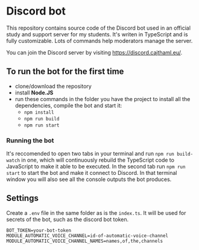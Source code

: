 # Discord bot

This repository contains source code of the Discord bot used in an official study and support server for my students. It's writen in TypeScript and is fully customizable. Lots of commands help moderators manage the server.

You can join the Discord server by visiting https://discord.cajthaml.eu/.

## To run the bot for the first time
- clone/download the repository
- install **Node.JS**
- run these commands in the folder you have the project to install all the dependencies, compile the bot and start it:
    - `npm install`
    - `npm run build`
    - `npm run start`

### Running the bot 
It's reccomended to open two tabs in your terminal and run `npm run build-watch` in one, which will continuously rebuild the TypeScript code to JavaScript to make it able to be executed.
In the second tab run `npm run start` to start the bot and make it connect to Discord. In that terminal window you will also see all the console outputs the bot produces.

## Settings
Create a `.env` file in the same folder as is the `index.ts`. It will be used for secrets of the bot, such as the discord bot token.
```
BOT_TOKEN=your-bot-token
MODULE_AUTOMATIC_VOICE_CHANNEL=id-of-automatic-voice-channel
MODULE_AUTOMATIC_VOICE_CHANNEL_NAMES=names,of,the,channels
```
